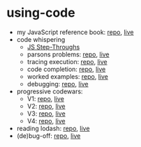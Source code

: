 # using-code

* my JavaScript reference book: [repo](https://github.com/jankelearning/javascript), [live](https://jankelearning.github.io/javascript)
* code whispering
  * [JS Step-Throughs](https://github.com/jankelearning/js-step-throughs)
  * parsons problems: [repo](https://github.com/jankelearning/parsons), [live](https://jankelearning.github.io/parsons)
  * tracing execution: [repo](https://github.com/jankelearning/tracing-execution), [live](https://jankelearning.github.io/tracing-execution)  
  * code completion: [repo](https://github.com/jankelearning/code-completion), [live](https://jankelearning.github.io/code-completion)
  * worked examples: [repo](https://github.com/jankelearning/worked-examples), [live](https://jankelearning.github.io/worked-examples)
  * debugging: [repo](https://github.com/jankelearning/debugging), [live](https://jankelearning.github.io/debugging)
* progressive codewars:
  * V1: [repo](https://github.com/jankelearning/codewars-v1/), [live](https://jankelearning.github.io/codewars-v1/) 
  * V2: [repo](https://github.com/jankelearning/codewars-v2/), [live](https://jankelearning.github.io/codewars-v2/) 
  * V3: [repo](https://github.com/jankelearning/codewars-v3/), [live](https://jankelearning.github.io/codewars-v3/) 
  * V4: [repo](https://github.com/jankelearning/codewars-v4/), [live](https://jankelearning.github.io/codewars-v4/)  
* reading lodash:  [repo](https://github.com/jankelearning/lodash), [live](https://jankelearning.github.io/lodash)
* (de)bug-off: [repo](https://github.com/elewa-academy/de-bug-off-template), [live](https://elewa-academy.github.io/de-bug-off-template)
  
